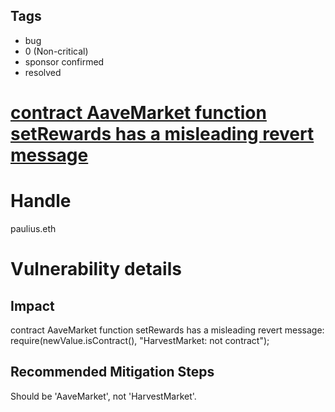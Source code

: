 ## Tags

- bug
- 0 (Non-critical)
- sponsor confirmed
- resolved

# [contract AaveMarket function setRewards has a misleading revert message](https://github.com/code-423n4/2021-05-88mph-findings/issues/4) 

# Handle

paulius.eth


# Vulnerability details

## Impact
contract AaveMarket function setRewards has a misleading revert message:
   require(newValue.isContract(), "HarvestMarket: not contract");

## Recommended Mitigation Steps
Should be 'AaveMarket', not 'HarvestMarket'.

